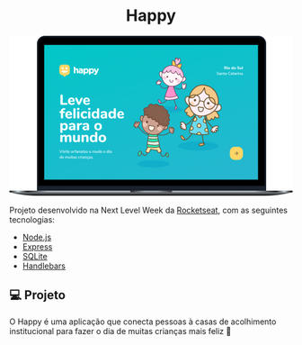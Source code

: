 # <h1 align="center"> Happy </h1>


<img src="https://raw.githubusercontent.com/rocketseat-education/nlw-03-discovery/main/.github/happy.png" />

Projeto desenvolvido na Next Level Week da [Rocketseat](https://rocketseat.com.br/),
com as seguintes tecnologias:

- [Node.js](https://nodejs.org/en/)
- [Express](https://expressjs.com/pt-br/)
- [SQLite](https://www.sqlite.org/index.html)
- [Handlebars](https://handlebarsjs.com/)

## 💻 Projeto

O Happy é uma aplicação que conecta pessoas à casas de acolhimento institucional para fazer o dia de muitas crianças mais feliz 💜
